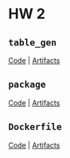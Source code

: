 # HW 2

## `table_gen` 

[Code]() | [Artifacts]()

## `package`
[Code]() | [Artifacts]()

## `Dockerfile`
[Code]() | [Artifacts]()